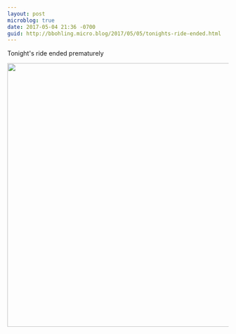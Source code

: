```yaml
---
layout: post
microblog: true
date: 2017-05-04 21:36 -0700
guid: http://bbohling.micro.blog/2017/05/05/tonights-ride-ended.html
---
```

Tonight's ride ended prematurely 

<img src="http://bbohling.micro.blog/uploads/2017/aca1eebca9.jpg" width="600" height="600" style="height: auto" />
